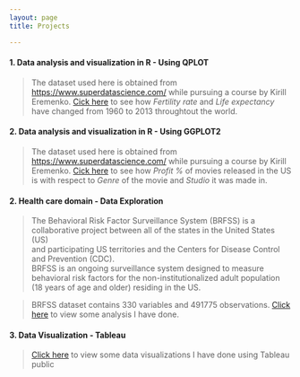 ```yaml
---
layout: page
title: Projects

---
```


#### 1. Data analysis and visualization in R - Using QPLOT
> The dataset used here is obtained from https://www.superdatascience.com/ while pursuing a course by Kirill Eremenko. [Cick here](/DataRQplot.html) to see how *Fertility rate* and *Life expectancy* have changed from 1960 to 2013 throughtout the world. 

#### 2. Data analysis and visualization in R - Using GGPLOT2
> The dataset used here is obtained from https://www.superdatascience.com/ while pursuing a course by Kirill Eremenko. [Cick here](/DataRGGPLOT.html) to see how *Profit %* of movies released in the US is with respect to *Genre* of the movie and *Studio* it was made in. 

#### 2. Health care domain - Data Exploration 
> The Behavioral Risk Factor Surveillance System (BRFSS) is a collaborative project between all of the states in the United States (US)  
> and participating US territories and the Centers for Disease Control and Prevention (CDC).  
> BRFSS is an ongoing surveillance system designed to measure behavioral risk factors for the non-institutionalized adult population (18 years of age and older) residing in the US.

>  BRFSS dataset contains 330 variables and 491775 observations. [Click here](/BRFSS.html) to view some analysis I have done.

#### 3. Data Visualization - Tableau
> <a href="https://public.tableau.com/profile/praneethmunuganti#!/" target="_blank">Click here</a> to view some data visualizations I have done using Tableau public

